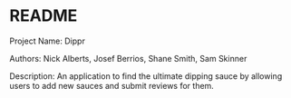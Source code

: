 # README
Project Name:
Dippr

Authors: 
Nick Alberts, 
Josef Berrios, 
Shane Smith, 
Sam Skinner

Description:
An application to find the ultimate dipping sauce by allowing users to add new sauces and submit reviews for them.
